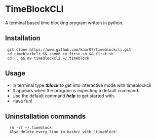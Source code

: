# TimeBlockCLI 
  A terminal based time blocking program written in python.  

  ## Installation
     git clone https://www.github.com/kaar07/timeblockcli.git
     cd timeblockcli && chmod +x first.sh && first.sh
     cd .. && mv timeblockcli ~/.timeblock
  
  ## Usage
   - In terminal type ***tblock*** to get into interactive mode with timeblockcli
   - \# appears when the program is expecting a default command.
   - Use the default command ***help*** to get started with.
   - Have fun!

  ## Uninstallation commands
      rm -rf ~/.timeblock
      Also delete every line in bashrc with 'timeblock'.

